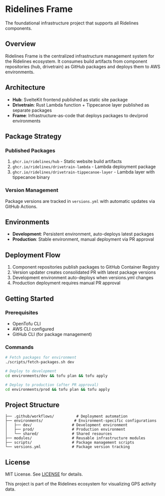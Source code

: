 # Ridelines Frame

The foundational infrastructure project that supports all Ridelines components.

## Overview

Ridelines Frame is the centralized infrastructure management system for the Ridelines ecosystem. It consumes build artifacts from component repositories (hub, drivetrain) as GitHub packages and deploys them to AWS environments.

## Architecture

- **Hub**: SvelteKit frontend published as static site package
- **Drivetrain**: Rust Lambda function + Tippecanoe layer published as separate packages
- **Frame**: Infrastructure-as-code that deploys packages to dev/prod environments

## Package Strategy

### Published Packages
1. `ghcr.io/ridelines/hub` - Static website build artifacts
2. `ghcr.io/ridelines/drivetrain-lambda` - Lambda deployment package
3. `ghcr.io/ridelines/drivetrain-tippecanoe-layer` - Lambda layer with tippecanoe binary

### Version Management
Package versions are tracked in `versions.yml` with automatic updates via GitHub Actions.

## Environments

- **Development**: Persistent environment, auto-deploys latest packages
- **Production**: Stable environment, manual deployment via PR approval

## Deployment Flow

1. Component repositories publish packages to GitHub Container Registry
2. Version updater creates consolidated PR with latest package versions
3. Development environment auto-deploys when versions.yml changes
4. Production deployment requires manual PR approval

## Getting Started

### Prerequisites
- OpenTofu CLI
- AWS CLI configured
- GitHub CLI (for package management)

### Commands
```bash
# Fetch packages for environment
./scripts/fetch-packages.sh dev

# Deploy to development
cd environments/dev && tofu plan && tofu apply

# Deploy to production (after PR approval)
cd environments/prod && tofu plan && tofu apply
```

## Project Structure

```
├── .github/workflows/          # Deployment automation
├── environments/              # Environment-specific configurations
│   ├── dev/                  # Development environment
│   ├── prod/                 # Production environment
│   └── shared/               # Shared resources
├── modules/                  # Reusable infrastructure modules
├── scripts/                  # Package management scripts
└── versions.yml              # Package version tracking
```

## License

MIT License. See [LICENSE](LICENSE) for details.

This project is part of the Ridelines ecosystem for visualizing GPS activity data.
